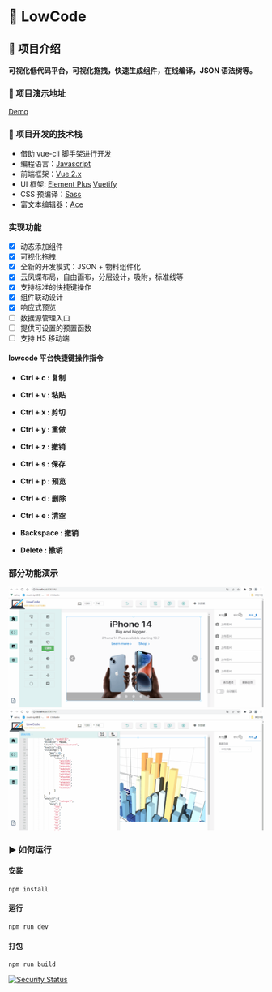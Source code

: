 # 🚩 LowCode

## 📝 项目介绍

#### 可视化低代码平台，可视化拖拽，快速生成组件，在线编译，JSON 语法树等。

### 📌 项目演示地址

[Demo](https://leoyongyuan.github.io/YouthCamp-lowcode/dist/index.html#/)

### 🔑 项目开发的技术栈

- 借助 vue-cli 脚手架进行开发
- 编程语言：[Javascript](https://www.javascript.com/)
- 前端框架：[Vue 2.x](https://cn.vuejs.org/)
- UI 框架: [Element Plus](https://element-plus.org/zh-CN/#/zh-CN) [Vuetify](https://vuetifyjs.com/zh-Hans/)
- CSS 预编译：[Sass](https://sass.bootcss.com/documentation)
- 富文本编辑器：[Ace](https://ace.c9.io/)

### 实现功能

- [x] 动态添加组件
- [x] 可视化拖拽
- [x] 全新的开发模式：JSON + 物料组件化
- [x] 云凤蝶布局，自由画布，分层设计，吸附，标准线等
- [x] 支持标准的快捷键操作
- [x] 组件联动设计
- [x] 响应式预览
- [ ] 数据源管理入口
- [ ] 提供可设置的预置函数
- [ ] 支持 H5 移动端

#### lowcode 平台快捷键操作指令

- **Ctrl + c : 复制**

- **Ctrl + v : 粘贴**

- **Ctrl + x : 剪切**

- **Ctrl + y : 重做**

- **Ctrl + z : 撤销**

- **Ctrl + s : 保存**

- **Ctrl + p : 预览**

- **Ctrl + d : 删除**

- **Ctrl + e : 清空**

- **Backspace : 撤销**

- **Delete : 撤销**

### 部分功能演示

![image](https://github.com/leoyongyuan/YouthCamp-lowcode/blob/master/src/assets/show1.gif)
![image](https://github.com/leoyongyuan/YouthCamp-lowcode/blob/master/src/assets/show3.gif)

### ▶ 如何运行

#### 安装

```
npm install
```

#### 运行

```
npm run dev
```

#### 打包

```
npm run build
```

[![Security Status](https://www.murphysec.com/platform3/v3/badge/1609252837319450624.svg)](https://www.murphysec.com/accept?code=a7fe924cb22c125ea703c046cc836b6c&type=1&from=2&t=1)
